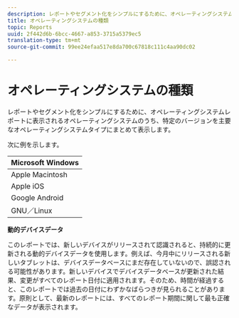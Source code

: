 ```yaml
---
description: レポートやセグメント化をシンプルにするために、オペレーティングシステムレポートに表示されるオペレーティングシステムのうち、特定のバージョンを主要なオペレーティングシステムタイプにまとめて表示します。
title: オペレーティングシステムの種類
topic: Reports
uuid: 2f442d6b-6bcc-4667-a853-3715a5379ec5
translation-type: tm+mt
source-git-commit: 99ee24efaa517e8da700c67818c111c4aa90dc02

---
```



# オペレーティングシステムの種類

レポートやセグメント化をシンプルにするために、オペレーティングシステムレポートに表示されるオペレーティングシステムのうち、特定のバージョンを主要なオペレーティングシステムタイプにまとめて表示します。

次に例を示します。

| Microsoft Windows |
|---|
| Apple Macintosh |
| Apple iOS |
| Google Android |
| GNU／Linux |

**動的デバイスデータ**

このレポートでは、新しいデバイスがリリースされて認識されると、持続的に更新される動的デバイスデータを使用します。例えば、今月中にリリースされる新しいタブレットは、デバイスデータベースにまだ存在していないので、誤認される可能性があります。新しいデバイスでデバイスデータベースが更新された結果、変更がすべてのレポート日付に適用されます。そのため、時間が経過すると、このレポートでは過去の日付にわずかなばらつきが見られることがあります。原則として、最新のレポートには、すべてのレポート期間に関して最も正確なデータが表示されます。
